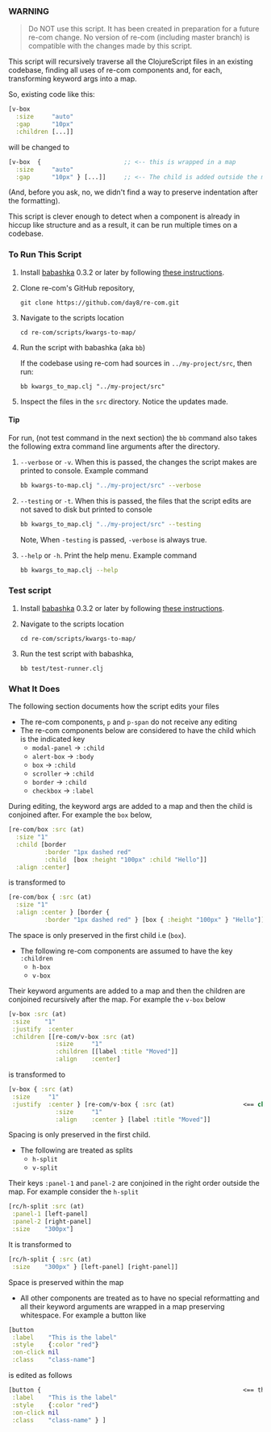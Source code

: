 ### WARNING

> Do NOT use this script. It has been created in preparation for a future re-com change. No version of re-com 
> (including master branch) is compatible with the changes made by this script.

This script will recursively traverse all the ClojureScript files in an existing codebase, finding all uses of 
re-com components and, for each, transforming keyword args into a map. 

So, existing code like this:
```clojure
[v-box
  :size     "auto"
  :gap      "10px"
  :children [...]]
```

will be changed to
```clojure
[v-box  {                       ;; <-- this is wrapped in a map
  :size     "auto"
  :gap      "10px" } [...]]     ;; <-- The child is added outside the map
```

(And, before you ask, no, we didn't find a way to preserve indentation after the formatting).

This script is clever enough to detect when a component is already in hiccup like structure and as a result, it can 
be run multiple times on a codebase.

### To Run This Script

1. Install [babashka](https://github.com/babashka/babashka) 0.3.2 or later by following [these instructions](https://github.com/babashka/babashka#installation).

2. Clone re-com's GitHub repository,

   ```
   git clone https://github.com/day8/re-com.git 
   ```

3. Navigate to the scripts location
   ```
   cd re-com/scripts/kwargs-to-map/ 
   ```

4. Run the script with babashka (aka `bb`)

   If the codebase using re-com had sources in `../my-project/src`, then run:
   ```
   bb kwargs_to_map.clj "../my-project/src" 
   ```

5. Inspect the files in the `src` directory. Notice the updates made.

#### Tip

For run, (not test command in the next section) the `bb` command also takes the following extra command line 
arguments after the directory.

1. `--verbose` or `-v`. When this is passed, the changes the script makes are printed to console. Example command
   ```sh 
   bb kwargs-to-map.clj "../my-project/src" --verbose
   ```

2. `--testing` or `-t`. When this is passed, the files that the script edits are not saved to disk but printed to console
   ```sh 
   bb kwargs_to_map.clj "../my-project/src" --testing
   ```
   Note, When `-testing` is passed, `-verbose` is always true.

3. `--help` or `-h`. Print the help menu. Example command
   ```sh
   bb kwargs_to_map.clj --help
   ```

### Test script
1. Install [babashka](https://github.com/babashka/babashka) 0.3.2 or later by following [these instructions](https://github.com/babashka/babashka#installation).

2. Navigate to the scripts location
   ```
   cd re-com/scripts/kwargs-to-map/ 
   ```

3. Run the test script with babashka,
   ```
   bb test/test-runner.clj 
   ```
 
### What It Does 

The following section documents how the script edits your files
- The re-com components, `p` and `p-span` do not receive any editing
- The re-com components below are considered to have the child which is the indicated key
  - `modal-panel`        -> `:child`
  - `alert-box`          -> `:body`
  - `box`                -> `:child`
  - `scroller`           -> `:child`
  - `border`             -> `:child`
  - `checkbox`           -> `:label`

During editing, the keyword args are added to a map and then the child is conjoined after.
For example the `box` below,
```Clojure
[re-com/box :src (at)
  :size "1"
  :child [border
          :border "1px dashed red"
          :child  [box :height "100px" :child "Hello"]]
  :align :center]
```

is transformed to 
```Clojure
[re-com/box { :src (at)                                                        <== the map is added
  :size "1"
  :align :center } [border {                                                     <== child is conjoined after the map with the same effects
          :border "1px dashed red" } [box { :height "100px" } "Hello"]]]
```

The space is only preserved in the first child i.e (`box`). 

- The following re-com components are assumed to have the key `:children`
  - `h-box`
  - `v-box`

Their keyword arguments are added to a map and then the children are conjoined recursively after the map. 
For example the `v-box` below
```Clojure
[v-box :src (at)
 :size    "1"
 :justify  :center
 :children [[re-com/v-box :src (at)
             :size     "1"
             :children [[label :title "Moved"]]
             :align    :center]
```

is transformed to
```Clojure
[v-box { :src (at)                                                         <== map is added
 :size     "1"
 :justify  :center } [re-com/v-box { :src (at)                   <== children are added after the map
             :size     "1"
             :align    :center } [label :title "Moved"]]
```
Spacing is only preserved in the first child.


- The following are treated as splits
  - `h-split`
  - `v-split`

Their keys `:panel-1` and `panel-2` are conjoined in the right order outside the map.
For example consider the `h-split`
```Clojure
[rc/h-split :src (at)
 :panel-1 [left-panel]
 :panel-2 [right-panel]
 :size    "300px"]
```

It is transformed to
```Clojure
[rc/h-split { :src (at)                                                                      <== the map is added
 :size    "300px" } [left-panel] [right-panel]]                                 <== the panels are added after the map
```
Space is preserved within the map

- All other components are treated as to have no special reformatting and all their keyword arguments are wrapped in a map preserving whitespace.
For example a button like
```Clojure
[button
 :label    "This is the label"
 :style    {:color "red"}
 :on-click nil
 :class    "class-name"]
```

is edited as follows
```Clojure
[button {                                                        <== the map is added
 :label    "This is the label"
 :style    {:color "red"}
 :on-click nil
 :class    "class-name" } ]
```
